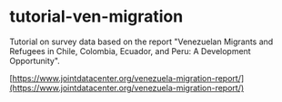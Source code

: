 # tutorial-ven-migration

Tutorial on survey data based on the report "Venezuelan Migrants and Refugees in Chile, Colombia, Ecuador, and Peru: A Development Opportunity".

[https://www.jointdatacenter.org/venezuela-migration-report/](https://www.jointdatacenter.org/venezuela-migration-report/)
